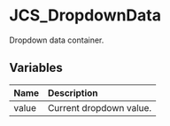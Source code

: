 # JCS_DropdownData

Dropdown data container.

## Variables

| Name  | Description             |
|:------|:------------------------|
| value | Current dropdown value. |
